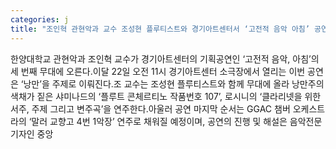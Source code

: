 ```yaml
---
categories: j
title: "조인혁 관현악과 교수 조성현 플루티스트와 경기아트센터서 ‘고전적 음악 아침’ 공연"
---
```

한양대학교 관현악과 조인혁 교수가 경기아트센터의 기획공연인 ‘고전적 음악, 아침’의 세 번째 무대에 오른다.이달 22일 오전 11시 경기아트센터 소극장에서 열리는 이번 공연은 ‘낭만’을 주제로 이뤄진다.조 교수는 조성현 플루티스트와 함께 무대에 올라 낭만주의 색채가 짙은 샤미나드의 ‘플루트 콘체르티노 작품번호 107’, 로시니의 ‘클라리넷을 위한 서주, 주제 그리고 변주곡’을 연주한다.아울러 공연 마지막 순서는 GGAC 챔버 오케스트라의 ‘말러 교향고 4번 1악장’ 연주로 채워질 예정이며, 공연의 진행 및 해설은 음악전문기자인 중앙